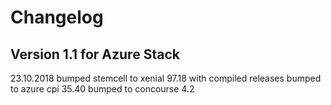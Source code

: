 # Changelog

## Version 1.1 for Azure Stack
23.10.2018
bumped stemcell to xenial 97.18 with compiled releases
bumped to azure cpi 35.40 
bumped to concourse 4.2
